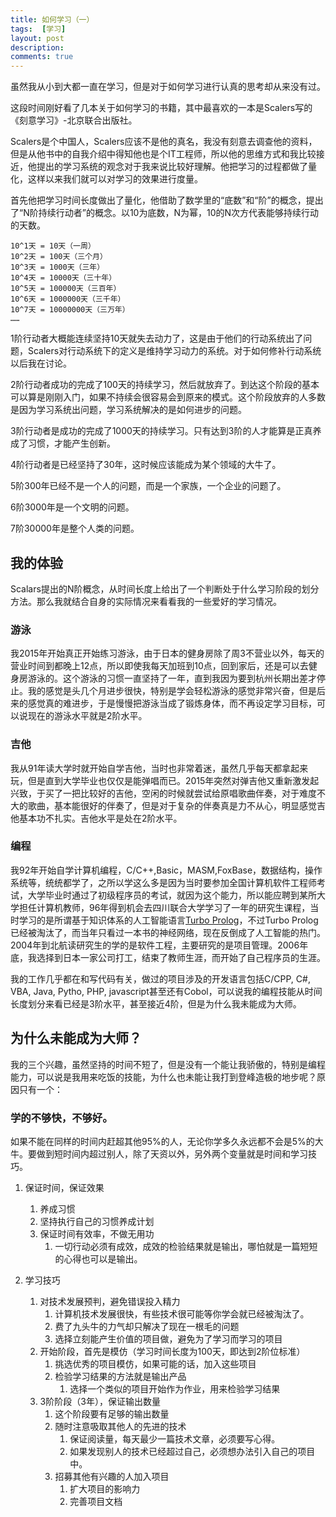 ```yaml
---
title: 如何学习（一）
tags:  [学习]
layout: post
description: 
comments: true
---
```


虽然我从小到大都一直在学习，但是对于如何学习进行认真的思考却从来没有过。

这段时间刚好看了几本关于如何学习的书籍，其中最喜欢的一本是Scalers写的《刻意学习》-北京联合出版社。

Scalers是个中国人，Scalers应该不是他的真名，我没有刻意去调查他的资料，但是从他书中的自我介绍中得知他也是个IT工程师，所以他的思维方式和我比较接近，他提出的学习系统的观念对于我来说比较好理解。他把学习的过程都做了量化，这样以来我们就可以对学习的效果进行度量。

首先他把学习时间长度做出了量化，他借助了数学里的“底数”和“阶”的概念，提出了“N阶持续行动者”的概念。以10为底数，N为幂，10的N次方代表能够持续行动的天数。

```
10^1天 = 10天（一周）
10^2天 = 100天（三个月）
10^3天 = 1000天（三年）
10^4天 = 10000天（三十年）
10^5天 = 100000天（三百年）
10^6天 = 1000000天（三千年）
10^7天 = 10000000天（三万年）
……
```

1阶行动者大概能连续坚持10天就失去动力了，这是由于他们的行动系统出了问题，Scalers对行动系统下的定义是维持学习动力的系统。对于如何修补行动系统以后我在讨论。

2阶行动者成功的完成了100天的持续学习，然后就放弃了。到达这个阶段的基本可以算是刚刚入门，如果不持续会很容易会到原来的模式。这个阶段放弃的人多数是因为学习系统出问题，学习系统解决的是如何进步的问题。

3阶行动者是成功的完成了1000天的持续学习。只有达到3阶的人才能算是正真养成了习惯，才能产生创新。

4阶行动者是已经坚持了30年，这时候应该能成为某个领域的大牛了。

5阶300年已经不是一个人的问题，而是一个家族，一个企业的问题了。

6阶3000年是一个文明的问题。

7阶30000年是整个人类的问题。

## 我的体验

Scalars提出的N阶概念，从时间长度上给出了一个判断处于什么学习阶段的划分方法。那么我就结合自身的实际情况来看看我的一些爱好的学习情况。

### 游泳

我2015年开始真正开始练习游泳，由于日本的健身房除了周3不营业以外，每天的营业时间到都晚上12点，所以即使我每天加班到10点，回到家后，还是可以去健身房游泳的。这个游泳的习惯一直坚持了一年，直到我因为要到杭州长期出差才停止。我的感觉是头几个月进步很快，特别是学会轻松游泳的感觉非常兴奋，但是后来的感觉真的难进步，于是慢慢把游泳当成了锻炼身体，而不再设定学习目标，可以说现在的游泳水平就是2阶水平。

### 吉他

我从91年读大学时就开始自学吉他，当时也非常着迷，虽然几乎每天都拿起来玩，但是直到大学毕业也仅仅是能弹唱而已。2015年突然对弹吉他又重新激发起兴致，于买了一把比较好的吉他，空闲的时候就尝试给原唱歌曲伴奏，对于难度不大的歌曲，基本能很好的伴奏了，但是对于复杂的伴奏真是力不从心，明显感觉吉他基本功不扎实。吉他水平是处在2阶水平。

### 编程

我92年开始自学计算机编程，C/C++,Basic，MASM,FoxBase，数据结构，操作系统等，统统都学了，之所以学这么多是因为当时要参加全国计算机软件工程师考试，大学毕业时通过了初级程序员的考试，就因为这个能力，所以能应聘到某所大学担任计算机教师，96年得到机会去四川联合大学学习了一年的研究生课程，当时学习的是所谓基于知识体系的人工智能语言[Turbo Prolog](https://zh.wikipedia.org/wiki/Visual_Prolog)，不过Turbo Prolog已经被淘汰了，而当年只看过一本书的神经网络，现在反倒成了人工智能的热门。2004年到北航读研究生的学的是软件工程，主要研究的是项目管理。2006年底，我选择到日本一家公司打工，结束了教师生涯，而开始了自己程序员的生涯。

我的工作几乎都在和写代码有关，做过的项目涉及的开发语言包括C/CPP, C#, VBA, Java, Pytho, PHP, javascript甚至还有Cobol，可以说我的编程技能从时间长度划分来看已经是3阶水平，甚至接近4阶，但是为什么我未能成为大师。

## 为什么未能成为大师？

我的三个兴趣，虽然坚持的时间不短了，但是没有一个能让我骄傲的，特别是编程能力，可以说是我用来吃饭的技能，为什么也未能让我打到登峰造极的地步呢？原因只有一个：

### 学的不够快，不够好。

如果不能在同样的时间内赶超其他95%的人，无论你学多久永远都不会是5%的大牛。要做到短时间内超过别人，除了天资以外，另外两个变量就是时间和学习技巧。

1. 保证时间，保证效果

    1. 养成习惯
    1. 坚持执行自己的习惯养成计划
    1. 保证时间有效率，不做无用功
        1. 一切行动必须有成效，成效的检验结果就是输出，哪怕就是一篇短短的心得也可以是输出。

1. 学习技巧

    1. 对技术发展预判，避免错误投入精力
        1. 计算机技术发展很快，有些技术很可能等你学会就已经被淘汰了。
        1. 费了九头牛的力气却只解决了现在一根毛的问题
        1. 选择立刻能产生价值的项目做，避免为了学习而学习的项目
    1. 开始阶段，首先是模仿（学习时间长度为100天，即达到2阶位标准）
        1. 挑选优秀的项目模仿，如果可能的话，加入这些项目
        1. 检验学习结果的方法就是输出产品
            1. 选择一个类似的项目开始作为作业，用来检验学习结果
    1. 3阶阶段（3年），保证输出数量
        1. 这个阶段要有足够的输出数量
        1. 随时注意吸取其他人的先进的技术
            1. 保证阅读量，每天最少一篇技术文章，必须要写心得。
            1. 如果发现别人的技术已经超过自己，必须想办法引入自己的项目中。
        1. 招募其他有兴趣的人加入项目
            1. 扩大项目的影响力
            1. 完善项目文档

